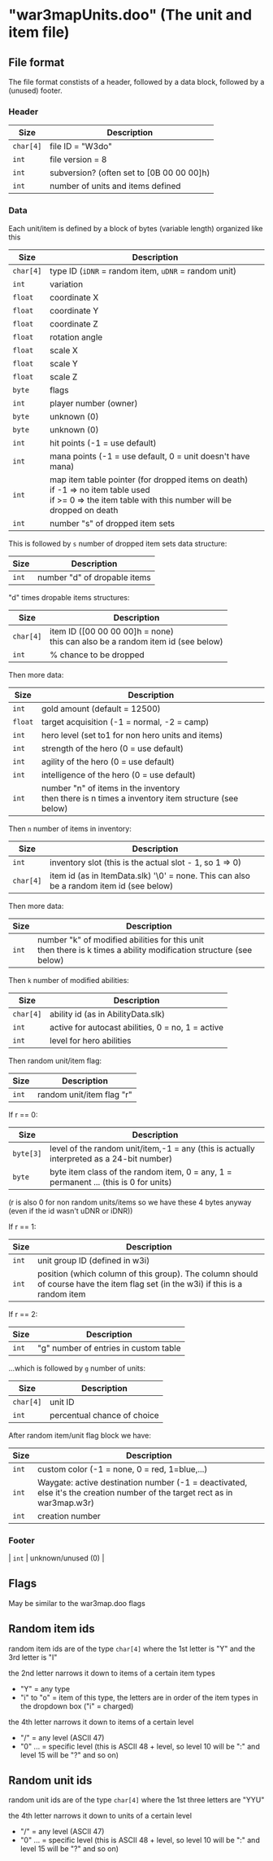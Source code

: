 # "war3mapUnits.doo" (The unit and item file)

## File format

The file format constists of a header, followed by a data block, followed by a (unused) footer.

### Header
| Size | Description |
|------|------------|
| `char[4]` | file ID = "W3do" |
| `int` | file version = 8 |
| `int` | subversion? (often set to [0B 00 00 00]h) |
| `int` | number of units and items defined |

### Data
Each unit/item is defined by a block of bytes (variable length) organized like this

| Size | Description |
|------|------------|
| `char[4]` | type ID (`iDNR` = random item, `uDNR` = random unit) |
| `int` | variation |
| `float` | coordinate X |
| `float` | coordinate Y |
| `float` | coordinate Z |
| `float` | rotation angle |
| `float` | scale X |
| `float` | scale Y |
| `float` | scale Z |
| `byte` | flags |
| `int` | player number (owner) |
| `byte` | unknown (0) |
| `byte` | unknown (0) |
| `int` | hit points (-1 = use default) |
| `int` | mana points (-1 = use default, 0 = unit doesn't have mana) |
| `int` | map item table pointer (for dropped items on death) <br> if -1 => no item table used <br> if >= 0 => the item table with this number will be dropped on death |
| `int` | number "s" of dropped item sets |

This is followed by `s` number of dropped item sets data structure:

| Size | Description |
|------|------------|
| `int` | number "d" of dropable items |

"d" times dropable items structures:

| Size | Description |
|------|------------|
| `char[4]` | item ID ([00 00 00 00]h = none)<br>this can also be a random item id (see below) |
| `int` | % chance to be dropped |

Then more data:

| Size | Description |
|------|------------|
| `int` | gold amount (default = 12500) |
| `float` | target acquisition (-1 = normal, -2 = camp) |
| `int` | hero level (set to1 for non hero units and items) |
| `int` | strength of the hero (0 = use default) |
| `int` | agility of the hero (0 = use default) |
| `int` | intelligence of the hero (0 = use default) |
| `int` | number "n" of items in the inventory <br> then there is n times a inventory item structure (see below) |

Then `n` number of items in inventory:

| Size | Description |
|------|------------|
| `int` | inventory slot (this is the actual slot - 1, so 1 => 0) |
| `char[4]` | item id (as in ItemData.slk) '\0' = none. This can also be a random item id (see below) |

Then more data:

| Size | Description |
|------|------------|
| `int` | number "k" of modified abilities for this unit <br> then there is k times a ability modification structure (see below) |

Then `k` number of modified abilities:

| Size | Description |
|------|------------|
| `char[4]` | ability id (as in AbilityData.slk) |
| `int` | active for autocast abilities, 0 = no, 1 = active |
| `int` | level for hero abilities |

Then random unit/item flag:

| Size | Description |
|------|------------|
| `int` | random unit/item flag "r" |

If r == 0:

| Size | Description |
|------|------------|
| `byte[3]` | level of the random unit/item,-1 = any (this is actually interpreted as a 24-bit number) |
| `byte` | byte item class of the random item, 0 = any, 1 = permanent ... (this is 0 for units)<br> |

(r is also 0 for non random units/items so we have these 4 bytes anyway (even if the id wasn't uDNR or iDNR))

If r == 1:

| Size | Description |
|------|------------|
| `int` | unit group ID (defined in w3i) |
| `int` | position (which column of this group). The column should of course have the item flag set (in the w3i) if this is a random item |

If r == 2:

| Size | Description |
|------|------------|
| `int` | "g" number of entries in custom table |

...which is followed by `g` number of units:

| Size | Description |
|------|------------|
| `char[4]` | unit ID |
| `int` | percentual chance of choice |

After random item/unit flag block we have:

| Size | Description |
|------|------------|
| `int` | custom color (-1 = none, 0 = red, 1=blue,...) |
| `int` | Waygate: active destination number (-1 = deactivated, else it's the creation number of the target rect as in war3map.w3r) |
| `int` | creation number |

### Footer

| `int` | unknown/unused (0) |

## Flags
May be similar to the war3map.doo flags

## Random item ids
random item ids are of the type `char[4]` where the 1st letter is "Y" and the 3rd letter is "I"

the 2nd letter narrows it down to items of a certain item types

- "Y" = any type
- "i" to "o" = item of this type, the letters are in order of the item types in the dropdown box ("i" = charged)

the 4th letter narrows it down to items of a certain level

- "/" = any level (ASCII 47)
- "0" ... = specific level (this is ASCII 48 + level, so level 10 will be ":" and level 15 will be "?" and so on)

## Random unit ids
random unit ids are of the type `char[4]` where the 1st three letters are "YYU"

the 4th letter narrows it down to units of a certain level

- "/" = any level (ASCII 47)
- "0" ... = specific level (this is ASCII 48 + level, so level 10 will be ":" and level 15 will be "?" and so on)
